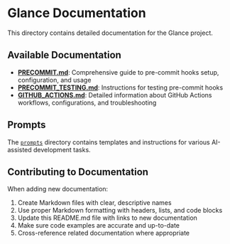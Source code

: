 # Glance Documentation

This directory contains detailed documentation for the Glance project.

## Available Documentation

- [**PRECOMMIT.md**](./PRECOMMIT.md): Comprehensive guide to pre-commit hooks setup, configuration, and usage
- [**PRECOMMIT_TESTING.md**](./PRECOMMIT_TESTING.md): Instructions for testing pre-commit hooks
- [**GITHUB_ACTIONS.md**](./GITHUB_ACTIONS.md): Detailed information about GitHub Actions workflows, configurations, and troubleshooting

## Prompts

The [`prompts`](./prompts/) directory contains templates and instructions for various AI-assisted development tasks.

## Contributing to Documentation

When adding new documentation:

1. Create Markdown files with clear, descriptive names
2. Use proper Markdown formatting with headers, lists, and code blocks
3. Update this README.md file with links to new documentation
4. Make sure code examples are accurate and up-to-date
5. Cross-reference related documentation where appropriate